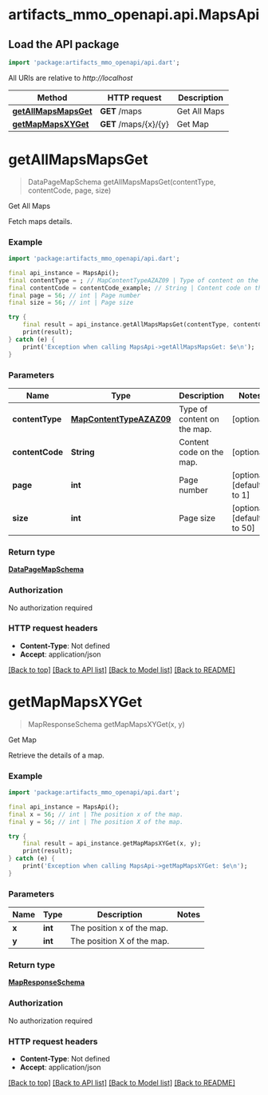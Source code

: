 # artifacts_mmo_openapi.api.MapsApi

## Load the API package
```dart
import 'package:artifacts_mmo_openapi/api.dart';
```

All URIs are relative to *http://localhost*

Method | HTTP request | Description
------------- | ------------- | -------------
[**getAllMapsMapsGet**](MapsApi.md#getallmapsmapsget) | **GET** /maps | Get All Maps
[**getMapMapsXYGet**](MapsApi.md#getmapmapsxyget) | **GET** /maps/{x}/{y} | Get Map


# **getAllMapsMapsGet**
> DataPageMapSchema getAllMapsMapsGet(contentType, contentCode, page, size)

Get All Maps

Fetch maps details.

### Example
```dart
import 'package:artifacts_mmo_openapi/api.dart';

final api_instance = MapsApi();
final contentType = ; // MapContentTypeAZAZ09 | Type of content on the map.
final contentCode = contentCode_example; // String | Content code on the map.
final page = 56; // int | Page number
final size = 56; // int | Page size

try {
    final result = api_instance.getAllMapsMapsGet(contentType, contentCode, page, size);
    print(result);
} catch (e) {
    print('Exception when calling MapsApi->getAllMapsMapsGet: $e\n');
}
```

### Parameters

Name | Type | Description  | Notes
------------- | ------------- | ------------- | -------------
 **contentType** | [**MapContentTypeAZAZ09**](.md)| Type of content on the map. | [optional] 
 **contentCode** | **String**| Content code on the map. | [optional] 
 **page** | **int**| Page number | [optional] [default to 1]
 **size** | **int**| Page size | [optional] [default to 50]

### Return type

[**DataPageMapSchema**](DataPageMapSchema.md)

### Authorization

No authorization required

### HTTP request headers

 - **Content-Type**: Not defined
 - **Accept**: application/json

[[Back to top]](#) [[Back to API list]](../README.md#documentation-for-api-endpoints) [[Back to Model list]](../README.md#documentation-for-models) [[Back to README]](../README.md)

# **getMapMapsXYGet**
> MapResponseSchema getMapMapsXYGet(x, y)

Get Map

Retrieve the details of a map.

### Example
```dart
import 'package:artifacts_mmo_openapi/api.dart';

final api_instance = MapsApi();
final x = 56; // int | The position x of the map.
final y = 56; // int | The position X of the map.

try {
    final result = api_instance.getMapMapsXYGet(x, y);
    print(result);
} catch (e) {
    print('Exception when calling MapsApi->getMapMapsXYGet: $e\n');
}
```

### Parameters

Name | Type | Description  | Notes
------------- | ------------- | ------------- | -------------
 **x** | **int**| The position x of the map. | 
 **y** | **int**| The position X of the map. | 

### Return type

[**MapResponseSchema**](MapResponseSchema.md)

### Authorization

No authorization required

### HTTP request headers

 - **Content-Type**: Not defined
 - **Accept**: application/json

[[Back to top]](#) [[Back to API list]](../README.md#documentation-for-api-endpoints) [[Back to Model list]](../README.md#documentation-for-models) [[Back to README]](../README.md)

